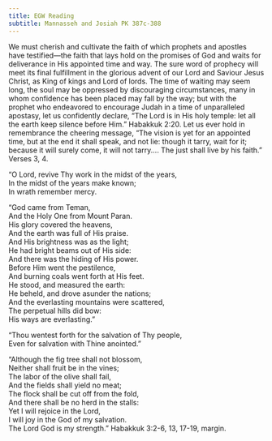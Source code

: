 ```yaml
---
title: EGW Reading
subtitle: Mannasseh and Josiah PK 387c-388
---
```


We must cherish and cultivate the faith of which prophets and apostles have testified—the faith that lays hold on the promises of God and waits for deliverance in His appointed time and way. The sure word of prophecy will meet its final fulfillment in the glorious advent of our Lord and Saviour Jesus Christ, as King of kings and Lord of lords. The time of waiting may seem long, the soul may be oppressed by discouraging circumstances, many in whom confidence has been placed may fall by the way; but with the prophet who endeavored to encourage Judah in a time of unparalleled apostasy, let us confidently declare, “The Lord is in His holy temple: let all the earth keep silence before Him.” Habakkuk 2:20. Let us ever hold in remembrance the cheering message, “The vision is yet for an appointed time, but at the end it shall speak, and not lie: though it tarry, wait for it; because it will surely come, it will not tarry.... The just shall live by his faith.” Verses 3, 4.

“O Lord, revive Thy work in the midst of the years,\
In the midst of the years make known;\
In wrath remember mercy.

“God came from Teman,\
And the Holy One from Mount Paran.\
His glory covered the heavens,\
And the earth was full of His praise.\
And His brightness was as the light;\
He had bright beams out of His side:\
And there was the hiding of His power.\
Before Him went the pestilence,\
And burning coals went forth at His feet.\
He stood, and measured the earth:\
He beheld, and drove asunder the nations;\
And the everlasting mountains were scattered,\
The perpetual hills did bow:\
His ways are everlasting.”

“Thou wentest forth for the salvation of Thy people,\
Even for salvation with Thine anointed.”

“Although the fig tree shall not blossom,\
Neither shall fruit be in the vines;\
The labor of the olive shall fail,\
And the fields shall yield no meat;\
The flock shall be cut off from the fold,\
And there shall be no herd in the stalls:\
Yet I will rejoice in the Lord,\
I will joy in the God of my salvation.\
The Lord God is my strength.” Habakkuk 3:2-6, 13, 17-19, margin.